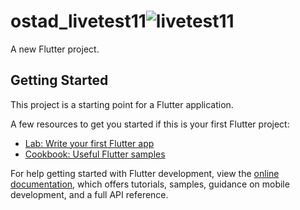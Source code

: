 # ostad_livetest11![livetest11](https://github.com/anonhossain/ostad_livetest11/assets/141258563/8c5f93e8-0736-494f-8d68-d66a44bfef4e)


A new Flutter project.

## Getting Started

This project is a starting point for a Flutter application.

A few resources to get you started if this is your first Flutter project:

- [Lab: Write your first Flutter app](https://docs.flutter.dev/get-started/codelab)
- [Cookbook: Useful Flutter samples](https://docs.flutter.dev/cookbook)

For help getting started with Flutter development, view the
[online documentation](https://docs.flutter.dev/), which offers tutorials,
samples, guidance on mobile development, and a full API reference.
